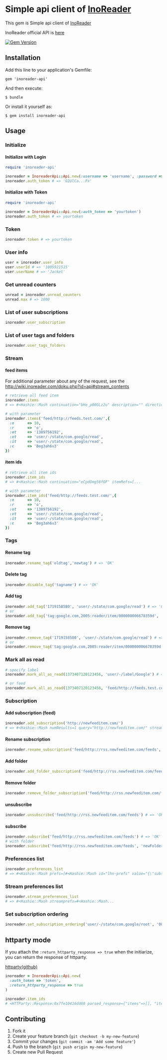 # Simple api client of [InoReader](http://inoreader.com/)

This gem is Simple api client of [InoReader](http://inoreader.com/)

InoReader official API is [here](http://wiki.inoreader.com/doku.php?id=api)

[![Gem Version](https://badge.fury.io/rb/inoreader-api.png)](http://badge.fury.io/rb/inoreader-api)

## Installation

Add this line to your application's Gemfile:

    gem 'inoreader-api'

And then execute:

    $ bundle

Or install it yourself as:

    $ gem install inoreader-api

## Usage

### Initialize

#### Initialize with Login

```ruby
require 'inoreader-api'

inoreader = InoreaderApi::Api.new(:username => 'username', :password => 'password')
inoreader.auth_token # => 'G2UlCa...Fx'
```

#### Initialize with Token

```ruby
require 'inoreader-api'

inoreader = InoreaderApi::Api.new(:auth_token => 'yourtoken')
inoreader.auth_token # => yourtoken
```

### Token

```ruby
inoreader.token # => yourtoken
```

### User info

```ruby
user = inoreader.user_info
user.userId # => '1005921515'
user.userName # => 'Jacket'
```

### Get unread counters

```ruby
unread = inoreader.unread_counters
unread.max # => 1000
```

### List of user subscriptions

```ruby
inoreader.user_subscription
```

### List of user tags and folders

```ruby
inoreader.user_tags_folders
```

### Stream

#### feed items

For additional parameter about any of the request, see the http://wiki.inoreader.com/doku.php?id=api#stream_contents

``` ruby
# retrieve all feed item
inoreader.items
# => #<Hashie::Mash continuation="bHe_p00GLz2u" description="" direction="ltr"...

# with parameter
inoreader.items('feed/http://feeds.test.com/',{
  :n      => 10,
  :r      => 'o',
  :ot     => '1389756192',
  :xt     => 'user/-/state/com.google/read',
  :it     => 'user/-/state/com.google/read',
  :c      => 'Beg3ah6v3'
})
```

#### item ids

```ruby
# retrieve all item ids
inoreader.item_ids
# => #<Hashie::Mash continuation="eCpdOmg58fOF" itemRefs=[...

# with parameter
inoreader.item_ids('feed/http://feeds.test.com/',{
  :n      => 10,
  :r      => 'o',
  :ot     => '1389756192',
  :xt     => 'user/-/state/com.google/read',
  :it     => 'user/-/state/com.google/read',
  :c      => 'Beg3ah6v3'
})
```

### Tags

#### Rename tag

```ruby
inoreader.rename_tag('oldtag','newtag') # => 'OK'
```

#### Delete tag

```ruby
inoreader.disable_tag('tagname') # => 'OK'
```

#### Add tag

```ruby
inoreader.add_tag('1719158580', 'user/-/state/com.google/read') # => 'OK'
# or
inoreader.add_tag('tag:google.com,2005:reader/item/000000006678359d', 'user/-/state/com.google/read') # => 'OK'
```

#### Remove tag

```ruby
inoreader.remove_tag('1719158580', 'user/-/state/com.google/read') # => 'OK'
# or
inoreader.remove_tag('tag:google.com,2005:reader/item/000000006678359d', 'user/-/state/com.google/read') # => 'OK'
```

### Mark all as read

```ruby
# specify label
inoreader.mark_all_as_read(1373407120123456, 'user/-/label/Google') # => 'OK'

# or feed
inoreader.mark_all_as_read(1373407120123456, 'feed/http://feeds.test.com/') # => 'OK'
```

### Subscription

#### Add subscription (feed)

```ruby
inoreader.add_subscription('http://newfeeditem.com/')
# => #<Hashie::Mash numResults=1 query="http://newfeeditem.com/" streamId="feed/http://rss.newfeeditem.com/feeds">
```

#### Rename subscription

```ruby
inoreader.rename_subscription('feed/http://rss.newfeeditem.com/feeds', 'new title')  # => 'OK'
```

#### Add folder

```ruby
inoreader.add_folder_subscription('feed/http://rss.newfeeditem.com/feeds', 'folderName') # => 'OK'
```

#### Remove folder

```ruby
inoreader.remove_folder_subscription('feed/http://rss.newfeeditem.com/feeds', 'folderName') # => 'OK'
```

#### unsubscribe

```ruby
inoreader.unsubscribe('feed/http://rss.newfeeditem.com/feeds') # => 'OK'
```

#### subscribe

```ruby
inoreader.subscribe('feed/http://rss.newfeeditem.com/feeds') # => 'OK'
# with folder
inoreader.subscribe('feed/http://rss.newfeeditem.com/feeds', 'newFolder') # => 'OK'
```

### Preferences list

```ruby
inoreader.preferences_list
# => #<Hashie::Mash prefs=[#<Hashie::Mash id="lhn-prefs" value="{\"subscriptions\":{\"ssa\":\"false\"}}">]>
```


### Stream preferences list

```ruby
inoreader.stream_preferences_list
# => #<Hashie::Mash streamprefs=#<Hashie::Mash...
```

### Set subscription ordering

```ruby
inoreader.set_subscription_ordering('user/-/state/com.google/root', '00A3AAB000B9C8F9')# => 'OK'
```

## httparty mode
If you attach the `:return_httparty_response => true` when the initiarize, you can return the response of httparty.

[httparty(github)](https://github.com/jnunemaker/httparty)

```ruby
inoreader = InoreaderApi::Api.new(
  :auth_token => 'token',
  :return_httparty_response => true
)

inoreader.item_ids
# <HTTParty::Response:0x7fe10416dd60 parsed_response={"items"=>[], "itemRefs"=>[{"id"=>"1719385305", "directStreamIds"=>[], ...
```

## Contributing

1. Fork it
2. Create your feature branch (`git checkout -b my-new-feature`)
3. Commit your changes (`git commit -am 'Add some feature'`)
4. Push to the branch (`git push origin my-new-feature`)
5. Create new Pull Request
